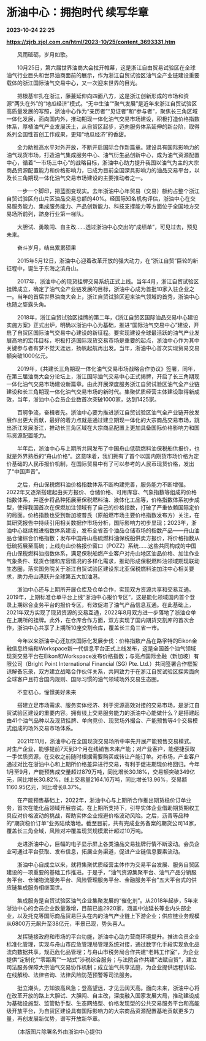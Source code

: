 # 浙油中心：拥抱时代 续写华章

**2023-10-24 22:25**

**https://zjrb.zjol.com.cn/html/2023-10/25/content_3693331.htm**

　　风雨砥砺，岁月如歌。

　　10月25日，第六届世界油商大会拉开帷幕，这是浙江自由贸易试验区在全球油气行业巨头和世界油商面前的展示，作为浙江自贸试验区油气全产业链建设重要载体的浙江国际油气交易中心，又一次迎来世界的目光。

　　把根基牢扎在浙江，藤蔓延伸向四面八方，这是浙江创新形成的市场和资源“两头在外”的“地瓜经济”模式。“无中生油”“聚气发展”是近年来浙江自贸试验区高质量发展的写照，浙油中心作为“亲历者”“见证者”和“参与者”，聚焦长三角区域一体化发展，面向国内外，推动期现一体化油气交易市场建设，积极打造价格指数体系，厚植油气产业发展沃土，从自贸区起步，迈向服务体系延伸的新台阶，取得系列全国性首创工作成果，更知“地瓜经济”的香甜。

　　全力助推高水平对外开放，不断开启国际合作新篇章。建设具有国际影响力的油气现货市场，打造油气集成服务中心、油气衍生品创新中心，成为油气资源配置中心，循着“一市场三中心”的战略目标，浙油中心助力提升我国以油气为主的大宗商品资源配置能力和价格影响力，已成为目前全国深具影响力的油品交易平台，以及长三角期现一体化油气交易市场建设的主要推动者之一。

　　一步一个脚印，把蓝图变现实。去年浙油中心年贸易（交易）额约占整个浙江自贸试验区舟山片区油品交易总额的40%。经国际知名机构评估，浙油中心在交易服务能力、集成服务能力、产品创新能力、科技支撑能力等方面位于全国地方交易场所前列，跻身行业第一梯队。

　　大胆试、勇敢闯、自主改……透过浙油中心交出的“成绩单”，可见过去，预见未来。

　　奋斗岁月，结出累累硕果

　　2015年5月12日，浙油中心迎着改革开放的强大动力，在“浙江自贸”巨轮的新征程中，诞生于东海之滨舟山。

　　2017年，浙油中心的现货挂牌交易系统正式上线。当年4月，浙江自贸试验区挂牌成立，确定了油气全产业链发展的目标，浙油中心成为首批10家入驻企业之一。当年的首届世界油商大会上，浙江自贸试验区迎来油气领域的首秀，浙油中心也随之崭露头角。

　　2018年，浙江自贸试验区挂牌的第二年，《浙江自贸区国际油品交易中心建设实施方案》正式出炉，明确以浙油中心为基础，推进“国际油气交易中心”建设，开启了自贸区国际油气交易中心建设的新征程。要实现建设全球最活跃的油气产业发展高地的宏伟目标，积极打造国际现货交易市场是重要的起点，浙油中心作为其中关键参与者有梦不觉天涯远，扬帆起航再出发。当年，浙油中心首次实现贸易交易额突破1000亿元。

　　2019年，《共建长三角期现一体化油气交易市场战略合作协议》签署，同年，在第三届油商大会分论坛上，浙江国际油气交易中心正式揭牌，开启了长三角期现一体化油气交易市场建设新篇章。由此开展深度服务浙江自贸试验区油气全产业链建设和长三角期现一体化油气交易市场的新时代。集聚优质经营主体建设取得新成效，当年，浙油中心会员企业数首次突破1000家，达到1425家。

　　百舸争流，奋楫者先。浙油中心要为推进浙江自贸试验区油气全产业链开放发展作出更大贡献，最好的着力点就是通过建立期现一体化的大宗商品交易市场，跳出浙江发展浙江，推动长三角区域在大宗商品配置上更加具备国际价格影响力和国际资源配置能力。

　　半年后，浙油中心与上期所共同发布了中国舟山低硫燃料油保税船供报价，也就是外界熟悉的“舟山价格”。这意味着，我们拥有了首个以国内期货市场价格为定价基础的人民币报价机制，在国际贸易中有了可以参考的人民币现货价格，发出了“中国声音”。

　　之后，舟山保税燃料油价格指数体系不断构建完善，服务能力不断增强。2022年又逐渐搭建起由买方报价、仓储价格、可用库容、气象指数等组成的价格指数体系，并逐步将品种拓展至保税燃料油、液体化工品等，价格指数体系初步成型，使得我国首次在保燃加注领域有了自己的价格指数，打破了严重依赖国际定价的局面。价格指数也受到新加坡普氏（原船燃市场主要价格指数发布方）关注，在其研究报告中持续引用相关数据作市场分析，国际影响力初步显现；2023年，浙油中心继续推进指数体系建设，发布全省首个油品仓储市场的指数产品——舟山油品仓储综合价格指数；发布中国舟山高硫燃料油保税船供卖方报价，将价格指数从低硫拓展至高硫；上线舟山价格报价窗口（POZZ）系统……这些共同构成的中国舟山保税燃料油指数体系，满足保税船燃产业客户对舟山地区油品价格、加注作业气象条件、现货仓储和库容情况的多样化需求，推动形成保税燃料油领域期现联动生态圈，落实国务院关于浙江自贸试验区建设东北亚保税燃料油加注中心相关要求，助力舟山港跃升全球第五大加油港。

　　浙油中心还与上期所开展仓库及仓单合作，实现双方资源共享和交易互通。2019年，上期标准仓单平台上线“浙油中心报价专区”，这是能化领域国内首个登录上期综合业务平台的报价专区，有效促进了油气产品信息互通。在此基础上，2021年双方实现了现货资源的交易互通，2022年8月双方进一步落地了浙油仓单在上期所的挂牌。此外，在仓库合作方面，双方实现了国内期货交割库的首次合作，浙油中心共享了上期所10座交割仓库，覆盖长三角三省一市。

　　今年以来浙油中心还加快国际化发展步伐：价格指数产品在路孚特的Eikon金融信息终端和Workspace新一代信息平台正式上线发布，这是全国首个油气领域现货交易平台在Eikon和Workspace发布价格指数；与亮点国际金融（新加坡）有限公司（Bright Point International Financial (SG) Pte. Ltd.）共同签署合作框架谅解备忘录，双方建立战略合作伙伴关系，共同致力于在浙江自贸试验区探索面向全球客户且符合国内规则、国际习惯的油气领域场外交易生态圈。

　　不变初心，憧憬美好未来

　　搭建立足市场需求、服务实体经济、利于资源高效对接的交易市场，是浙江自贸试验区建设的重要内容。拥有线上交易服务能力的浙油中心能做什么？是搭建起由41个油气品种以及现货挂牌、单向竞价、现货场外撮合、产能预售等4个交易模式组成的场外交易市场体系。

　　2021年11月，浙油中心在全国现货交易场所中率先开展产能预售交易模式。对生产企业，能够提前7天到3个月在线销售未来产能；对产业客户，能便捷获取一手优质资源，在交收之前随时根据需要购买或转让产能订单。对市场，产业客户通过对比在浙油中心和上期所价格差异进行交易，有利于促进期现价格回归。今年1月至9月，产能预售成交量超过879万吨，同比增长30.18%，交易额突破349亿元，同比增长30.82%，线上交易量2164.16万吨，同比增长13.96%，交易额1160.95亿元，同比增长8.37%。

　　在产能预售基础上，2022年，浙油中心与上期所合作推出期货稳价订单业务，首次在能化品领域开展尝试。在上期所支持下，引导实体企业借助期货期权工具应对价格波动的挑战，帮助实体企业规避价格波动风险。之后，沥青等品种的“期货稳价订单”业务陆续落地。截至目前，共有完成业务备案的期货公司14家，覆盖长三角全域，风险对冲覆盖现货规模累计超过10万吨。

　　走进浙油中心，巨幅的电子显示屏上各类油品交易挂牌行情不断滚动。会员企业可通过平台获取、发布信息，拓展业务渠道，促进产业链信息要素流动。

　　浙油中心自成立以来，就将集聚优质经营主体作为交易平台发展、服务自贸区建设的一项重要的基础工作推进。于是乎，“油气资源集聚平台、油气产品分销服务平台、仓储物流服务平台、风险管理服务平台、金融服务平台”五大平台式的供应链集成服务相继面世。

　　集成服务是自贸试验区油气企业集聚发展的“催化剂”。从2018年起步，5年来浙油中心的会员企业数量激增，目前已逾2920家，涵盖中油延长等业内头部企业，以及托克等国际商品贸易巨头在内的油气产业链上下游企业；供应链业务规模从6800万元飙升至38亿元，丰景已现，势头喜人。

　　发挥链接政府和市场的平台功能，浙油中心助力营商环境提升。推进会员企业标准化管理，实现与舟山市应急管理局管理系统对接，通过数字化手段实现危化品流向数据共享，规范危化品管理；与舟山市税务局合作共建“老韩工作室”，为企业提供“定制化”“零距离”“一站式”涉税综合服务；与法院合作共建“法赋自贸”，建立司法服务保障大宗油气交易协作机制；成立油气共享法庭，为企业提供远程诉讼、在线解纷、法律咨询、法律风险防范预警等司法服务。

　　挺立潮头，方知浪高风急；登高望远，才见云阔天高。面向未来，浙油中心将在改革开放的路上大胆试、大胆闯、自主改，深度融入国家发展大局，推动建设成为基础设施型、监管助手型、生态网络型、价格发现型的公共交易服务平台和高能级开放平台，为自贸区建设具有国际影响力的大宗商品资源配置基地贡献更多力量，再创发展新优势，谱写开放新华章。

　　（本版图片除署名外由浙油中心提供)